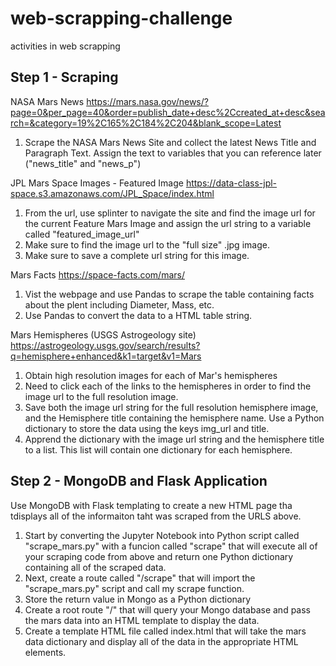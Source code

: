 # web-scrapping-challenge
activities in web scrapping


## Step 1 - Scraping

NASA Mars News
https://mars.nasa.gov/news/?page=0&per_page=40&order=publish_date+desc%2Ccreated_at+desc&search=&category=19%2C165%2C184%2C204&blank_scope=Latest
1. Scrape the NASA Mars News Site and collect the latest News Title and Paragraph Text. Assign the text to variables that you can reference later ("news_title" and "news_p")

JPL Mars Space Images - Featured Image
https://data-class-jpl-space.s3.amazonaws.com/JPL_Space/index.html
1. From the url, use splinter to navigate the site and find the image url for the current Feature Mars Image and assign the url string to a variable called "featured_image_url"
2. Make sure to find the image url to the "full size" .jpg image.
3. Make sure to save a complete url string for this image.

Mars Facts
https://space-facts.com/mars/
1. Vist the webpage and use Pandas to scrape the table containing facts about the plent including Diameter, Mass, etc.
2. Use Pandas to convert the data to a HTML table string. 

Mars Hemispheres (USGS Astrogeology site)
https://astrogeology.usgs.gov/search/results?q=hemisphere+enhanced&k1=target&v1=Mars
1. Obtain high resolution images for each of Mar's hemispheres
2. Need to click each of the links to the hemispheres in order to find the image url to the full resolution image.
3. Save both the image url string for the full resolution hemisphere image, and the Hemisphere title containing the hemisphere name. Use a Python dictionary to store the data using the keys img_url and title.
4. Apprend the dictionary with the image url string and the hemisphere title to a list. This list will contain one dictionary for each hemisphere.

## Step 2 - MongoDB and Flask Application
Use MongoDB with Flask templating to create a new HTML page tha tdisplays all of the informaiton taht was scraped from the URLS above.

1. Start by converting the Jupyter Notebook into Python script called "scrape_mars.py" with a funcion called "scrape" that will execute all of your scraping code from above and return one Python dictionary containing all of the scraped data. 
2. Next, create a route called "/scrape" that will import the "scrape_mars.py" script and call my scrape function.
3. Store the return value in Mongo as a Python dictionary
4. Create a root route "/" that will query your Mongo database and pass the mars data into an HTML template to display the data.
5. Create a template HTML file called index.html that will take the mars data dictionary and display all of the data in the appropriate HTML elements. 

